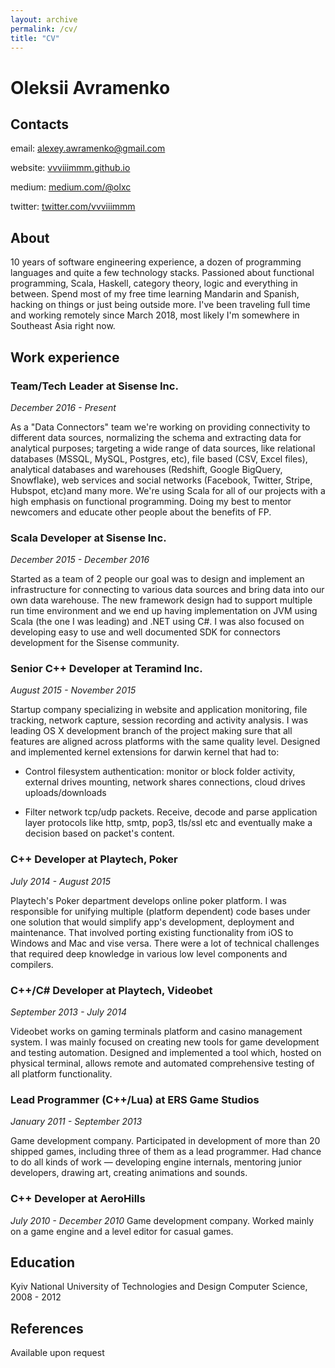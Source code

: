 ```yaml
---
layout: archive
permalink: /cv/
title: "CV"
---
```


# Oleksii Avramenko 

## Contacts

email: [alexey.awramenko@gmail.com](mailto:alexey.awramenko@gmail.com)

website: [vvviiimmm.github.io](https://vvviiimmm.github.io/)

medium: [medium.com/@olxc](https://medium.com/@olxc)

twitter: [twitter.com/vvviiimmm](https://twitter.com/vvviiimmm) 

## About

10 years of software engineering experience, a dozen of programming languages and quite a few technology stacks. Passioned about functional programming, Scala, Haskell, category theory, logic and everything in between. Spend most of my free time learning Mandarin and Spanish, hacking on things or just being outside more. I've been traveling full time and working remotely since March 2018, most likely I'm somewhere in Southeast Asia right now.

## Work experience
### Team/Tech Leader at Sisense Inc.

_December 2016 - Present_

As a "Data Connectors" team we're working on providing connectivity to different data sources, normalizing the schema and extracting data for analytical purposes; targeting a wide range of data sources, like relational databases (MSSQL, MySQL, Postgres, etc), file based (CSV, Excel files), analytical databases and warehouses (Redshift, Google BigQuery, Snowflake), web services and social networks (Facebook, Twitter, Stripe, Hubspot, etc)and many more. We're using Scala for all of our projects with a high emphasis on functional programming. Doing my best to mentor newcomers and educate other people about the benefits of FP.

### Scala Developer at Sisense Inc.

_December 2015 - December 2016_

Started as a team of 2 people our goal was to design and implement an infrastructure for connecting to various data sources and bring data into our own data warehouse. The new framework design had to support multiple run time environment and we end up having implementation on JVM using Scala (the one I was leading) and .NET using C#. I was also focused on developing easy to use and well documented SDK for connectors development for the Sisense community.

### Senior C++ Developer at Teramind Inc.

_August 2015 - November 2015_

Startup company specializing in website and application monitoring, file tracking, network capture, session recording and activity analysis. I was leading OS X development branch of the project making sure that all features are aligned across platforms with the same quality level. Designed and implemented kernel extensions for darwin kernel that had to:

- Control filesystem authentication: monitor or block folder activity, external drives mounting, network shares connections, cloud drives uploads/downloads

- Filter network tcp/udp packets. Receive, decode and parse application layer protocols like http, smtp, pop3, tls/ssl etc and eventually make a decision based on packet's content.

### C++ Developer at Playtech, Poker

_July 2014 - August 2015_

Playtech's Poker department develops online poker platform. I was responsible for unifying multiple (platform dependent) code bases under one solution that would simplify app's development, deployment and maintenance. That involved porting existing functionality from iOS to Windows and Mac and vise versa. There were a lot of technical challenges that required deep knowledge in various low level components and compilers.

### C++/C# Developer at Playtech, Videobet

_September 2013 - July 2014_

Videobet works on gaming terminals platform and casino management system. I was mainly focused on creating new tools for game development and testing automation. Designed and implemented a tool which, hosted on physical terminal, allows remote and automated comprehensive testing of all platform functionality.

### Lead Programmer (C++/Lua) at ERS Game Studios

_January 2011 - September 2013_

Game development company. Participated in development of more than 20 shipped games, including three of them as a lead programmer. Had chance to do all kinds of work — developing engine internals, mentoring junior developers, drawing art, creating animations and sounds.

### C++ Developer at AeroHills

_July 2010 - December 2010_
Game development company. Worked mainly on a game engine and a level editor for casual games.

## Education
Kyiv National University of Technologies and Design 
Computer Science, 2008 - 2012

## References
Available upon request

